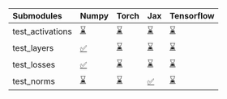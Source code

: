 | Submodules       | Numpy                                                                                                                           | Torch                                                                                                                           | Jax                                                                                                                             | Tensorflow                                                                                                                      |
|:-----------------|:--------------------------------------------------------------------------------------------------------------------------------|:--------------------------------------------------------------------------------------------------------------------------------|:--------------------------------------------------------------------------------------------------------------------------------|:--------------------------------------------------------------------------------------------------------------------------------|
| test_activations | <a href="https://github.com/unifyai/ivy/runs/8059019672?check_suite_focus=true" rel="noopener noreferrer" target="_blank">⌛</a> | <a href="https://github.com/unifyai/ivy/runs/8059019794?check_suite_focus=true" rel="noopener noreferrer" target="_blank">⌛</a> | <a href="https://github.com/unifyai/ivy/runs/8059019914?check_suite_focus=true" rel="noopener noreferrer" target="_blank">⌛</a> | <a href="https://github.com/unifyai/ivy/runs/8059020031?check_suite_focus=true" rel="noopener noreferrer" target="_blank">⌛</a> |
| test_layers      | <a href="https://github.com/unifyai/ivy/runs/8059019701?check_suite_focus=true" rel="noopener noreferrer" target="_blank">✅</a> | <a href="https://github.com/unifyai/ivy/runs/8059019828?check_suite_focus=true" rel="noopener noreferrer" target="_blank">⌛</a> | <a href="https://github.com/unifyai/ivy/runs/8059019939?check_suite_focus=true" rel="noopener noreferrer" target="_blank">⌛</a> | <a href="https://github.com/unifyai/ivy/runs/8059020057?check_suite_focus=true" rel="noopener noreferrer" target="_blank">⌛</a> |
| test_losses      | <a href="https://github.com/unifyai/ivy/runs/8059019732?check_suite_focus=true" rel="noopener noreferrer" target="_blank">✅</a> | <a href="https://github.com/unifyai/ivy/runs/8059019864?check_suite_focus=true" rel="noopener noreferrer" target="_blank">⌛</a> | <a href="https://github.com/unifyai/ivy/runs/8059019976?check_suite_focus=true" rel="noopener noreferrer" target="_blank">⌛</a> | <a href="https://github.com/unifyai/ivy/runs/8059020089?check_suite_focus=true" rel="noopener noreferrer" target="_blank">⌛</a> |
| test_norms       | <a href="https://github.com/unifyai/ivy/runs/8059019758?check_suite_focus=true" rel="noopener noreferrer" target="_blank">⌛</a> | <a href="https://github.com/unifyai/ivy/runs/8059019885?check_suite_focus=true" rel="noopener noreferrer" target="_blank">⌛</a> | <a href="https://github.com/unifyai/ivy/runs/8059020004?check_suite_focus=true" rel="noopener noreferrer" target="_blank">✅</a> | <a href="https://github.com/unifyai/ivy/runs/8059020113?check_suite_focus=true" rel="noopener noreferrer" target="_blank">⌛</a> |
